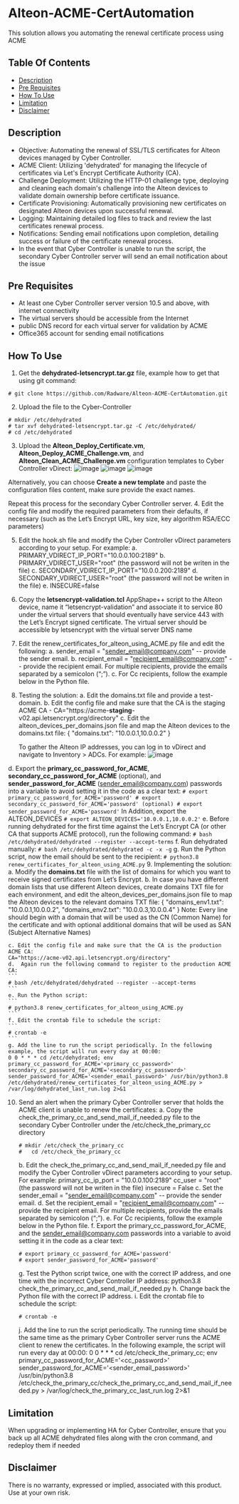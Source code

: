 # Alteon-ACME-CertAutomation #
This solution allows you automating the renewal certificate process using ACME

## Table Of Contents ###
- [Description](#description)
- [Pre Requisites](#Pre-Requisites)
- [How To Use](#how-to-use)
- [Limitation](#Limitation)
- [Disclaimer](#Disclaimer)

## Description ##
* Objective: Automating the renewal of SSL/TLS certificates for Alteon devices managed by Cyber Controller.
* ACME Client: Utilizing 'dehydrated' for managing the lifecycle of certificates via Let's Encrypt Certificate Authority (CA).
* Challenge Deployment: Utilizing the HTTP-01 challenge type, deploying and cleaning each domain's challenge into the Alteon devices to validate domain ownership before certificate issuance.
* Certificate Provisioning: Automatically provisioning new certificates on designated Alteon devices upon successful renewal.
* Logging: Maintaining detailed log files to track and review the last certificates renewal process.
* Notifications: Sending email notifications upon completion, detailing success or failure of the certificate renewal process.
* In the event that Cyber Controller is unable to run the script, the secondary Cyber Controller server will send an email notification about the issue

## Pre Requisites ##
* At least one Cyber Controller server version 10.5 and above, with internet connectivity
*	The virtual servers should be accessible from the Internet
*	public DNS record for each virtual server for validation by ACME
*	Office365 account for sending email notifications

## How To Use ##
1. Get the **dehydrated-letsencrypt.tar.gz** file, example how to get that using git command:
```
# git clone https://github.com/Radware/Alteon-ACME-CertAutomation.git
```
2. Upload the file to the Cyber-Controller
```
# mkdir /etc/dehydrated
# tar xvf dehydrated-letsencrypt.tar.gz -C /etc/dehydrated/
# cd /etc/dehydrated
```
3. Upload the **Alteon_Deploy_Certificate.vm**, **Alteon_Deploy_ACME_Challenge.vm**, and **Alteon_Clean_ACME_Challenge.vm** configuration templates to Cyber Controller vDirect:
![image](https://github.com/user-attachments/assets/8164430f-0eb5-45ca-9078-84274b779b8c)
![image](https://github.com/user-attachments/assets/40fa2d1c-ac24-4d5b-ba40-ff68573a711c)
![image](https://github.com/user-attachments/assets/16e481df-fbcf-43c2-9eb2-b538517f8682)

Alternatively, you can choose **Create a new template** and paste the configuration files content, make sure provide the exact names.

Repeat this process for the secondary Cyber Controller server.
4. Edit the config file and modify the required parameters from their defaults, if necessary (such as the Let’s Encrypt URL, key size, key algorithm RSA/ECC parameters)

5. Edit the hook.sh file and modify the Cyber Controller vDirect parameters according to your setup. For example:
  a. PRIMARY_VDIRECT_IP_PORT="10.0.0.100:2189"
  b. PRIMARY_VDIRECT_USER="root"
  (the password will not be writen in the file)
  c. SECONDARY_VDIRECT_IP_PORT="10.0.0.200:2189"
  d. SECONDARY_VDIRECT_USER="root"
  (the password will not be writen in the file)
  e. INSECURE=false

6. Copy the **letsencrypt-validation.tcl** AppShape++ script to the Alteon device, name it “letsencrypt-validation” and associate it to service 80 under the virtual servers that should eventually have service 443 with the Let’s Encrypt signed certificate.
The virtual server should be accessible by letsencrypt with the virtual server DNS name

7. Edit the renew_certificates_for_alteon_using_ACME.py file and edit the following:
  a. sender_email = "sender_email@company.com" -- provide the sender email.
  b. recipient_email = "recipient_email@company.com" -- provide the recipient email. For multiple recipients, provide the emails separated by a semicolon (“;”).
  c. For Cc recipients, follow the example below in the Python file.

8.	Testing the solution:
  a. Edit the domains.txt file and provide a test-domain.
  b. Edit the config file and make sure that the CA is the staging ACME CA - CA="https://acme-**staging**-v02.api.letsencrypt.org/directory"
  c. Edit the alteon_devices_per_domains.json file and map the Alteon devices to the domains.txt file:
      {
        "domains.txt": "10.0.0.1,10.0.0.2"
      }

      To gather the Alteon IP addresses, you can log in to vDirect and navigate to Inventory > ADCs.
      For example:
      ![image](https://github.com/user-attachments/assets/4e76a8a9-fc0e-49f3-80e2-a23956295e55)

  d.	Export the **primary_cc_password_for_ACME**, **secondary_cc_password_for_ACME** (optional), and **sender_password_for_ACME** (sender_email@company.com) passwords into a variable to avoid setting it in the code as a clear text:
      ```
      # export primary_cc_password_for_ACME='password'
      # export secondary_cc_password_for_ACME='password' (optional)
      # export sender_password_for_ACME='password'
      ```
      In Addition, export the ALTEON_DEVICES
      ```
      # export ALTEON_DEVICES='10.0.0.1,10.0.0.2'
      ```
  e.	Before running dehydrated for the first time against the Let’s Encrypt CA (or other CA that supports ACME protocol), run the following command:
      ```
      # bash /etc/dehydrated/dehydrated --register --accept-terms
      ```
  f.	Run dehydrated manually:
      ```
      # bash /etc/dehydrated/dehydrated -c -x -g
      ```
  g.	Run the Python script, now the email should be sent to the recipient:
      ```
      # python3.8 renew_certificates_for_alteon_using_ACME.py
      ```
9.	Implementing the solution:
    a. Modify the **domains.txt** file with the list of domains for which you want to receive signed certificates from Let’s Encrypt.
    b. In case you have different domain lists that use different Alteon devices, create domains TXT file for each environment, and edit the alteon_devices_per_domains.json file to map the Alteon devices to the relevant domains TXT file:
    {
      "domains_env1.txt": "10.0.0.1,10.0.0.2",
      "domains_env2.txt": "10.0.0.3,10.0.0.4"
    }
    Note: Every line should begin with a domain that will be used as the CN (Common Name) for the certificate and with optional additional domains that will be used as SAN (Subject Alternative Names)
    
    c. Edit the config file and make sure that the CA is the production ACME CA:
    CA="https://acme-v02.api.letsencrypt.org/directory"
    d.	Again run the following command to register to the production ACME CA:
    ```
    # bash /etc/dehydrated/dehydrated --register --accept-terms
    ```
    e. Run the Python script:
    ```
    # python3.8 renew_certificates_for_alteon_using_ACME.py
    ```
    f. Edit the crontab file to schedule the script:
    ```
    # crontab -e
    ```
    g. Add the line to run the script periodically. In the following example, the script will run every day at 00:00:
    0 0 * * * cd /etc/dehydrated; env primary_cc_password_for_ACME='<primary_cc_password>' secondary_cc_password_for_ACME='<secondary_cc_password>' sender_password_for_ACME='<sender_email_password>' /usr/bin/python3.8 /etc/dehydrated/renew_certificates_for_alteon_using_ACME.py > /var/log/dehydrated_last_run.log 2>&1
    
10.	Send an alert when the primary Cyber Controller server that holds the ACME client is unable to renew the certificates:
    a. Copy the check_the_primary_cc_and_send_mail_if_needed.py file to the secondary Cyber Controller under the /etc/check_the_primary_cc directory
   	```
    # mkdir /etc/check_the_primary_cc
    #	cd /etc/check_the_primary_cc
    ```
    b. Edit the check_the_primary_cc_and_send_mail_if_needed.py file and modify the Cyber Controller vDirect parameters according to your setup. For example:
    primary_cc_ip_port = "10.0.0.100:2189"
    cc_user = "root"
    (the password will not be writen in the file)
    insecure = False
   	c. Set the sender_email = "sender_email@company.com" -- provide the sender email.
    d. Set the recipient_email = "recipient_email@company.com" -- provide the recipient email.
   	For multiple recipients, provide the emails separated by semicolon (“;”).
    e. For Cc recipients, follow the example below in the Python file.
    f. Export the primary_cc_password_for_ACME, and the sender_email@company.com passwords into a variable to avoid setting it in the code as a clear text:
   	```
    # export primary_cc_password_for_ACME='password'
    # export sender_password_for_ACME='password'
    ```
    g. Test the Python script twice, one with the correct IP address, and one time with the incorrect Cyber Controller IP address:
    python3.8 check_the_primary_cc_and_send_mail_if_needed.py
    h. Change back the Python file with the correct IP address.
    i. Edit the crontab file to schedule the script:
   	```
    # crontab -e
    ```
    j. Add the line to run the script periodically. The running time should be the same time as the primary Cyber Controller server runs the ACME client to renew the certificates. In the following example, the script will run every day at 00:00:
    0 0 * * * cd /etc/check_the_primary_cc; env primary_cc_password_for_ACME='<cc_password>' sender_password_for_ACME='<sender_email_password>' /usr/bin/python3.8 /etc/check_the_primary_cc/check_the_primary_cc_and_send_mail_if_needed.py > /var/log/check_the_primary_cc_last_run.log 2>&1
   	
## Limitation ##
When upgrading or implementing HA for Cyber Controller, ensure that you back up all ACME dehydrated files along with the cron command, and redeploy them if needed
## Disclaimer ##
There is no warranty, expressed or implied, associated with this product. Use at your own risk.
